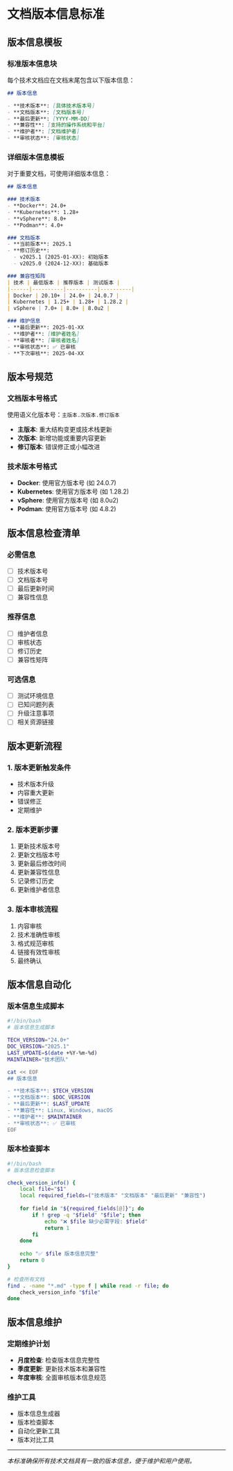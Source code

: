 # 文档版本信息标准

## 版本信息模板

### 标准版本信息块

每个技术文档应在文档末尾包含以下版本信息：

```markdown
## 版本信息

- **技术版本**: [具体技术版本号]
- **文档版本**: [文档版本号]
- **最后更新**: [YYYY-MM-DD]
- **兼容性**: [支持的操作系统和平台]
- **维护者**: [文档维护者]
- **审核状态**: [审核状态]
```

### 详细版本信息模板

对于重要文档，可使用详细版本信息：

```markdown
## 版本信息

### 技术版本
- **Docker**: 24.0+
- **Kubernetes**: 1.28+
- **vSphere**: 8.0+
- **Podman**: 4.0+

### 文档版本
- **当前版本**: 2025.1
- **修订历史**: 
  - v2025.1 (2025-01-XX): 初始版本
  - v2025.0 (2024-12-XX): 基础版本

### 兼容性矩阵
| 技术 | 最低版本 | 推荐版本 | 测试版本 |
|------|----------|----------|----------|
| Docker | 20.10+ | 24.0+ | 24.0.7 |
| Kubernetes | 1.25+ | 1.28+ | 1.28.2 |
| vSphere | 7.0+ | 8.0+ | 8.0u2 |

### 维护信息
- **最后更新**: 2025-01-XX
- **维护者**: [维护者姓名]
- **审核者**: [审核者姓名]
- **审核状态**: ✅ 已审核
- **下次审核**: 2025-04-XX
```

## 版本号规范

### 文档版本号格式

使用语义化版本号：`主版本.次版本.修订版本`

- **主版本**: 重大结构变更或技术栈更新
- **次版本**: 新增功能或重要内容更新
- **修订版本**: 错误修正或小幅改进

### 技术版本号格式

- **Docker**: 使用官方版本号 (如 24.0.7)
- **Kubernetes**: 使用官方版本号 (如 1.28.2)
- **vSphere**: 使用官方版本号 (如 8.0u2)
- **Podman**: 使用官方版本号 (如 4.8.2)

## 版本信息检查清单

### 必需信息

- [ ] 技术版本号
- [ ] 文档版本号
- [ ] 最后更新时间
- [ ] 兼容性信息

### 推荐信息

- [ ] 维护者信息
- [ ] 审核状态
- [ ] 修订历史
- [ ] 兼容性矩阵

### 可选信息

- [ ] 测试环境信息
- [ ] 已知问题列表
- [ ] 升级注意事项
- [ ] 相关资源链接

## 版本更新流程

### 1. 版本更新触发条件

- 技术版本升级
- 内容重大更新
- 错误修正
- 定期维护

### 2. 版本更新步骤

1. 更新技术版本号
2. 更新文档版本号
3. 更新最后修改时间
4. 更新兼容性信息
5. 记录修订历史
6. 更新维护者信息

### 3. 版本审核流程

1. 内容审核
2. 技术准确性审核
3. 格式规范审核
4. 链接有效性审核
5. 最终确认

## 版本信息自动化

### 版本信息生成脚本

```bash
#!/bin/bash
# 版本信息生成脚本

TECH_VERSION="24.0+"
DOC_VERSION="2025.1"
LAST_UPDATE=$(date +%Y-%m-%d)
MAINTAINER="技术团队"

cat << EOF
## 版本信息

- **技术版本**: $TECH_VERSION
- **文档版本**: $DOC_VERSION
- **最后更新**: $LAST_UPDATE
- **兼容性**: Linux, Windows, macOS
- **维护者**: $MAINTAINER
- **审核状态**: ✅ 已审核
EOF
```

### 版本检查脚本

```bash
#!/bin/bash
# 版本信息检查脚本

check_version_info() {
    local file="$1"
    local required_fields=("技术版本" "文档版本" "最后更新" "兼容性")
    
    for field in "${required_fields[@]}"; do
        if ! grep -q "$field" "$file"; then
            echo "❌ $file 缺少必需字段: $field"
            return 1
        fi
    done
    
    echo "✅ $file 版本信息完整"
    return 0
}

# 检查所有文档
find . -name "*.md" -type f | while read -r file; do
    check_version_info "$file"
done
```

## 版本信息维护

### 定期维护计划

- **月度检查**: 检查版本信息完整性
- **季度更新**: 更新技术版本和兼容性
- **年度审核**: 全面审核版本信息规范

### 维护工具

- 版本信息生成器
- 版本检查脚本
- 自动化更新工具
- 版本对比工具

---

*本标准确保所有技术文档具有一致的版本信息，便于维护和用户使用。*
